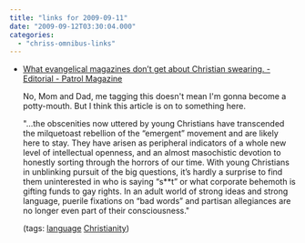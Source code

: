 ```yaml
---
title: "links for 2009-09-11"
date: "2009-09-12T03:30:04.000"
categories: 
  - "chriss-omnibus-links"
---
```


- [What evangelical magazines don’t get about Christian swearing. - Editorial - Patrol Magazine](http://www.patrolmag.com/opinion/1811/losing-their-salt)
    
    No, Mom and Dad, me tagging this doesn't mean I'm gonna become a potty-mouth. But I think this article is on to something here.
    
    "...the obscenities now uttered by young Christians have transcended the milquetoast rebellion of the “emergent” movement and are likely here to stay. They have arisen as peripheral indicators of a whole new level of intellectual openness, and an almost masochistic devotion to honestly sorting through the horrors of our time. With young Christians in unblinking pursuit of the big questions, it’s hardly a surprise to find them uninterested in who is saying “s\*\*t” or what corporate behemoth is gifting funds to gay rights. In an adult world of strong ideas and strong language, puerile fixations on “bad words” and partisan allegiances are no longer even part of their consciousness."
    
    (tags: [language](http://delicious.com/hubbsc/language) [Christianity](http://delicious.com/hubbsc/Christianity))
